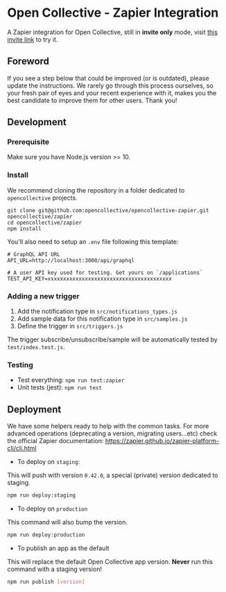 # Open Collective - Zapier Integration

A Zapier integration for Open Collective, still in **invite only** mode,
visit [this invite link](https://zapier.com/developer/public-invite/21484/63399c65bb01d75e00fe091ae7f58683/)
to try it.

## Foreword

If you see a step below that could be improved (or is outdated), please update the instructions. We rarely go through this process ourselves, so your fresh pair of eyes and your recent experience with it, makes you the best candidate to improve them for other users. Thank you!

## Development

### Prerequisite

Make sure you have Node.js version >= 10.

### Install

We recommend cloning the repository in a folder dedicated to `opencollective` projects.

```
git clone git@github.com:opencollective/opencollective-zapier.git opencollective/zapier
cd opencollective/zapier
npm install
```

You'll also need to setup an `.env` file following this template:

```env
# GraphQL API URL
API_URL=http://localhost:3000/api/graphql

# A user API key used for testing. Get yours on `/applications`
TEST_API_KEY=xxxxxxxxxxxxxxxxxxxxxxxxxxxxxxxxxxxxxxxx
```

### Adding a new trigger

1. Add the notification type in `src/notifications_types.js`
2. Add sample data for this notification type in `src/samples.js`
3. Define the trigger in `src/triggers.js`

The trigger subscribe/unsubscribe/sample will be automatically tested by `test/index.test.js`.

### Testing

- Test everything: `npm run test:zapier`
- Unit tests (jest): `npm run test`

## Deployment

We have some helpers ready to help with the common tasks. For more
advanced operations (deprecating a version, migrating users...etc)
check the official Zapier documentation: https://zapier.github.io/zapier-platform-cli/cli.html

- To deploy on `staging`:

This will push with version `0.42.0`, a special (private) version
dedicated to staging.

```bash
npm run deploy:staging
```

- To deploy on `production`

This command will also bump the version.

```bash
npm run deploy:production
```

- To publish an app as the default

This will replace the default Open Collective app version.
**Never** run this command with a staging version!

```bash
npm run publish [version]
```
